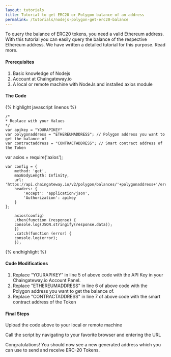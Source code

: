 ```yaml
---
layout: tutorials
title: Tutorial to get ERC20 or Polygon balance of an address
permalink: /tutorials/nodejs-polygon-get-erc20-balance
---
```


To query the balance of ERC20 tokens, you need a valid Ethereum address. With this tutorial you can easily query the balance of the respective Ethereum address. We have written a detailed tutorial for this purpose. Read more.

#### Prerequisites

1. Basic knowledge of Nodejs
2. Account at Chaingateway.io
3. A local or remote machine with NodeJs and installed axios module

#### The Code

{% highlight javascript linenos %}
    
    /*
    * Replace with your Values
    */
    var apikey = "YOURAPIKEY"
    var polygonaddress = "ETHEREUMADDRESS"; // Polygon address you want to get the balance of
    var contractaddress = "CONTRACTADDRESS"; // Smart contract address of the Token

   var axios = require('axios');

    var config = {
        method: 'get',
        maxBodyLength: Infinity,
        url: 'https://api.chaingateway.io/v2/polygon/balances/'+polygonaddress+'/erc20/'+contractaddress,
        headers: { 
            'Accept': 'application/json',
            'Authorization': apikey
        }
    };

        axios(config)
        .then(function (response) {
        console.log(JSON.stringify(response.data));
        })
        .catch(function (error) {
        console.log(error);
        });



{% endhighlight %}



#### Code Modifications

1. Replace “YOURAPIKEY” in line 5 of above code with the API Key in your Chaingateway.io Account Panel.
2. Replace "ETHEREUMADDRESS" in line 6 of above code with the Polygon address you want to get the balance of.
3. Replace "CONTRACTADDRESS" in line 7 of above code with the smart contract address of the Token

#### Final Steps

Upload the code above to your local or remote machine

Call the script by navigating to your favorite browser and entering the URL

Congratulations! You should now see a new generated address which you can use to send and receive ERC-20 Tokens. 
